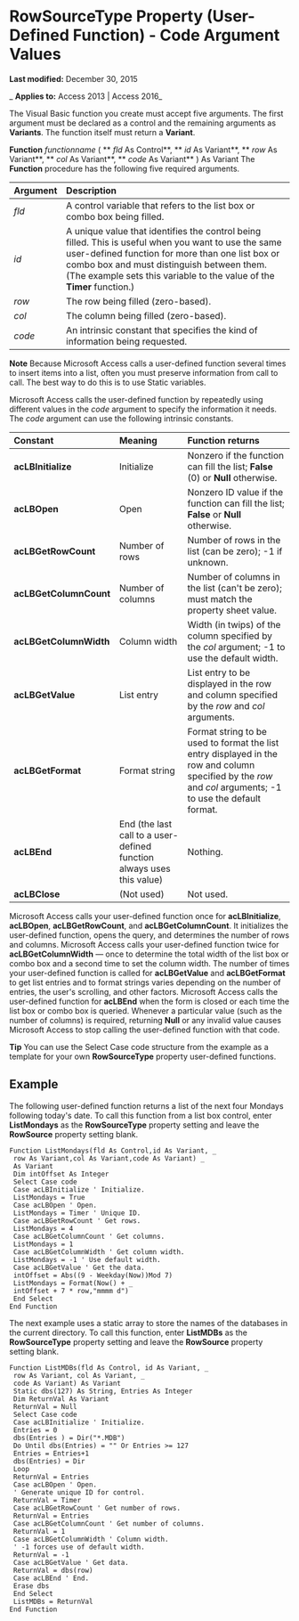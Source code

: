 
# RowSourceType Property (User-Defined Function) - Code Argument Values

 **Last modified:** December 30, 2015

 _ **Applies to:** Access 2013 | Access 2016_

The Visual Basic function you create must accept five arguments. The first argument must be declared as a control and the remaining arguments as  **Variants**. The function itself must return a **Variant**.

 **Function** _functionname_ ( ** _fld_ As Control**, ** _id_ As Variant**, ** _row_ As Variant**, ** _col_ As Variant**, ** _code_ As Variant** ) As Variant
The  **Function** procedure has the following five required arguments.


|**Argument**|**Description**|
|:-----|:-----|
| _fld_|A control variable that refers to the list box or combo box being filled.|
| _id_|A unique value that identifies the control being filled. This is useful when you want to use the same user-defined function for more than one list box or combo box and must distinguish between them. (The example sets this variable to the value of the  **Timer** function.)|
| _row_|The row being filled (zero-based).|
| _col_|The column being filled (zero-based).|
| _code_|An intrinsic constant that specifies the kind of information being requested.|

 **Note**  Because Microsoft Access calls a user-defined function several times to insert items into a list, often you must preserve information from call to call. The best way to do this is to use Static variables.

Microsoft Access calls the user-defined function by repeatedly using different values in the  _code_ argument to specify the information it needs. The _code_ argument can use the following intrinsic constants.


|**Constant**|**Meaning**|**Function returns**|
|:-----|:-----|:-----|
|**acLBInitialize**|Initialize|Nonzero if the function can fill the list;  **False** (0) or **Null** otherwise.|
|**acLBOpen**|Open|Nonzero ID value if the function can fill the list;  **False** or **Null** otherwise.|
|**acLBGetRowCount**|Number of rows|Number of rows in the list (can be zero); -1 if unknown.|
|**acLBGetColumnCount**|Number of columns|Number of columns in the list (can't be zero); must match the property sheet value.|
|**acLBGetColumnWidth**|Column width|Width (in twips) of the column specified by the  _col_ argument; -1 to use the default width.|
|**acLBGetValue**|List entry|List entry to be displayed in the row and column specified by the  _row_ and _col_ arguments.|
|**acLBGetFormat**|Format string|Format string to be used to format the list entry displayed in the row and column specified by the  _row_ and _col_ arguments; -1 to use the default format.|
|**acLBEnd**|End (the last call to a user-defined function always uses this value)|Nothing.|
|**acLBClose**|(Not used)|Not used.|
Microsoft Access calls your user-defined function once for  **acLBInitialize**, **acLBOpen**, **acLBGetRowCount**, and **acLBGetColumnCount**. It initializes the user-defined function, opens the query, and determines the number of rows and columns.
Microsoft Access calls your user-defined function twice for  **acLBGetColumnWidth** — once to determine the total width of the list box or combo box and a second time to set the column width.
The number of times your user-defined function is called for  **acLBGetValue** and **acLBGetFormat** to get list entries and to format strings varies depending on the number of entries, the user's scrolling, and other factors.
Microsoft Access calls the user-defined function for  **acLBEnd** when the form is closed or each time the list box or combo box is queried.
Whenever a particular value (such as the number of columns) is required, returning  **Null** or any invalid value causes Microsoft Access to stop calling the user-defined function with that code.

 **Tip**  You can use the Select Case code structure from the example as a template for your own  **RowSourceType** property user-defined functions.


## Example

The following user-defined function returns a list of the next four Mondays following today's date. To call this function from a list box control, enter  **ListMondays** as the **RowSourceType** property setting and leave the **RowSource** property setting blank.


```
Function ListMondays(fld As Control,id As Variant, _ 
 row As Variant,col As Variant,code As Variant) _ 
 As Variant 
 Dim intOffset As Integer 
 Select Case code 
 Case acLBInitialize ' Initialize. 
 ListMondays = True 
 Case acLBOpen ' Open. 
 ListMondays = Timer ' Unique ID. 
 Case acLBGetRowCount ' Get rows. 
 ListMondays = 4 
 Case acLBGetColumnCount ' Get columns. 
 ListMondays = 1 
 Case acLBGetColumnWidth ' Get column width. 
 ListMondays = -1 ' Use default width. 
 Case acLBGetValue ' Get the data. 
 intOffset = Abs((9 - Weekday(Now))Mod 7) 
 ListMondays = Format(Now() + _ 
 intOffset + 7 * row,"mmmm d") 
 End Select 
End Function
```

The next example uses a static array to store the names of the databases in the current directory. To call this function, enter  **ListMDBs** as the **RowSourceType** property setting and leave the **RowSource** property setting blank.




```
Function ListMDBs(fld As Control, id As Variant, _ 
 row As Variant, col As Variant, _ 
 code As Variant) As Variant 
 Static dbs(127) As String, Entries As Integer 
 Dim ReturnVal As Variant 
 ReturnVal = Null 
 Select Case code 
 Case acLBInitialize ' Initialize. 
 Entries = 0 
 dbs(Entries ) = Dir("*.MDB") 
 Do Until dbs(Entries) = "" Or Entries >= 127 
 Entries = Entries+1 
 dbs(Entries) = Dir 
 Loop 
 ReturnVal = Entries 
 Case acLBOpen ' Open. 
 ' Generate unique ID for control. 
 ReturnVal = Timer 
 Case acLBGetRowCount ' Get number of rows. 
 ReturnVal = Entries 
 Case acLBGetColumnCount ' Get number of columns. 
 ReturnVal = 1 
 Case acLBGetColumnWidth ' Column width. 
 ' -1 forces use of default width. 
 ReturnVal = -1 
 Case acLBGetValue ' Get data. 
 ReturnVal = dbs(row) 
 Case acLBEnd ' End. 
 Erase dbs 
 End Select 
 ListMDBs = ReturnVal 
End Function
```

